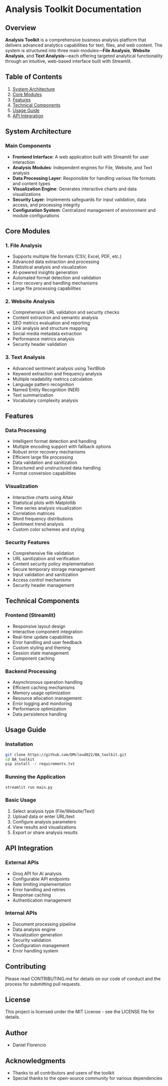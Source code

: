 # Analysis Toolkit Documentation

## Overview
**Analysis Toolkit** is a comprehensive business analysis platform that delivers advanced analytics capabilities for text, files, and web content. The system is structured into three main modules—**File Analysis**, **Website Analysis**, and **Text Analysis**—each offering targeted analytical functionality through an intuitive, web-based interface built with Streamlit.

## Table of Contents
1. [System Architecture](#system-architecture)
2. [Core Modules](#core-modules)
3. [Features](#features)
4. [Technical Components](#technical-components)
5. [Usage Guide](#usage-guide)
6. [API Integration](#api-integration)

## System Architecture

### Main Components
- **Frontend Interface**: A web application built with Streamlit for user interaction  
- **Analysis Modules**: Independent engines for File, Website, and Text analysis  
- **Data Processing Layer**: Responsible for handling various file formats and content types  
- **Visualization Engine**: Generates interactive charts and data visualizations  
- **Security Layer**: Implements safeguards for input validation, data access, and processing integrity  
- **Configuration System**: Centralized management of environment and module configurations  


## Core Modules

### 1. File Analysis
- Supports multiple file formats (CSV, Excel, PDF, etc.)
- Advanced data extraction and processing
- Statistical analysis and visualization
- AI-powered insights generation
- Automated format detection and validation
- Error recovery and handling mechanisms
- Large file processing capabilities

### 2. Website Analysis
- Comprehensive URL validation and security checks
- Content extraction and semantic analysis
- SEO metrics evaluation and reporting
- Link analysis and structure mapping
- Social media metadata extraction
- Performance metrics analysis
- Security header validation

### 3. Text Analysis
- Advanced sentiment analysis using TextBlob
- Keyword extraction and frequency analysis
- Multiple readability metrics calculation
- Language pattern recognition
- Named Entity Recognition (NER)
- Text summarization
- Vocabulary complexity analysis

## Features

### Data Processing
- Intelligent format detection and handling
- Multiple encoding support with fallback options
- Robust error recovery mechanisms
- Efficient large file processing
- Data validation and sanitization
- Structured and unstructured data handling
- Format conversion capabilities

### Visualization
- Interactive charts using Altair
- Statistical plots with Matplotlib
- Time series analysis visualization
- Correlation matrices
- Word frequency distributions
- Sentiment trend analysis
- Custom color schemes and styling

### Security Features
- Comprehensive file validation
- URL sanitization and verification
- Content security policy implementation
- Secure temporary storage management
- Input validation and sanitization
- Access control mechanisms
- Security header management

## Technical Components

### Frontend (Streamlit)
- Responsive layout design
- Interactive component integration
- Real-time update capabilities
- Error handling and user feedback
- Custom styling and theming
- Session state management
- Component caching

### Backend Processing
- Asynchronous operation handling
- Efficient caching mechanisms
- Memory usage optimization
- Resource allocation management
- Error logging and monitoring
- Performance optimization
- Data persistence handling

## Usage Guide

### Installation
```bash
git clone https://github.com/DMcloud022/BA_toolkit.git
cd BA_toolkit
pip install -r requirements.txt
```

### Running the Application
```bash
streamlit run main.py
```

### Basic Usage
1. Select analysis type (File/Website/Text)
2. Upload data or enter URL/text
3. Configure analysis parameters
4. View results and visualizations
5. Export or share analysis results

## API Integration

### External APIs
- Groq API for AI analysis
- Configurable API endpoints
- Rate limiting implementation
- Error handling and retries
- Response caching
- Authentication management

### Internal APIs
- Document processing pipeline
- Data analysis engine
- Visualization generation
- Security validation
- Configuration management
- Error handling system

## Contributing
Please read CONTRIBUTING.md for details on our code of conduct and the process for submitting pull requests.

## License
This project is licensed under the MIT License - see the LICENSE file for details.

## Author
- Daniel Florencio

## Acknowledgments
- Thanks to all contributors and users of the toolkit
- Special thanks to the open-source community for various dependencies